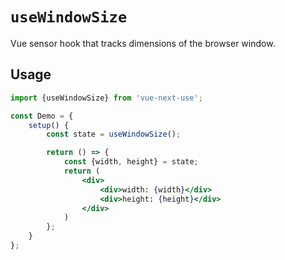 # `useWindowSize`

Vue sensor hook that tracks dimensions of the browser window.

## Usage

```jsx
import {useWindowSize} from 'vue-next-use';

const Demo = {
    setup() {
        const state = useWindowSize();

        return () => {
            const {width, height} = state;
            return (
                <div>
                    <div>width: {width}</div>
                    <div>height: {height}</div>
                </div>
            )
        };
    }
};
```
